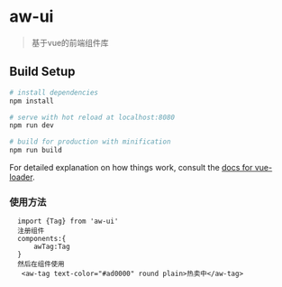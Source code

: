 # aw-ui

> 基于vue的前端组件库

## Build Setup

``` bash
# install dependencies
npm install

# serve with hot reload at localhost:8080
npm run dev

# build for production with minification
npm run build
```

For detailed explanation on how things work, consult the [docs for vue-loader](http://vuejs.github.io/vue-loader).

### 使用方法
```先导入该组件
  import {Tag} from 'aw-ui'
  注册组件 
  components:{
      awTag:Tag
  }
  然后在组件使用
   <aw-tag text-color="#ad0000" round plain>热卖中</aw-tag>
```

